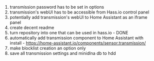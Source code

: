 1) transmission password has to be set in options
2) transmission's webUI has to be accessible from Hass.io control panel
3) potentially add transmission's webUI to Home Assistant as an iframe panel
4) create decent readme
5) turn repository into one that can be used in hass.io - DONE
6) automatically add transmission component to Home Assistant with install - https://home-assistant.io/components/sensor.transmission/
7) make blocklist creation an option only
8) save all transmission settings and minidlna db to hdd
